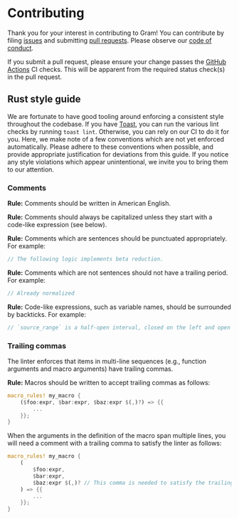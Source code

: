 # Contributing

Thank you for your interest in contributing to Gram! You can contribute by filing [issues](https://github.com/gramlang/gram/issues) and submitting [pull requests](https://github.com/gramlang/gram/pulls). Please observe our [code of conduct](https://github.com/gramlang/gram/blob/master/CODE_OF_CONDUCT.md).

If you submit a pull request, please ensure your change passes the [GitHub Actions](https://github.com/gramlang/gram/actions) CI checks. This will be apparent from the required status check(s) in the pull request.

## Rust style guide

We are fortunate to have good tooling around enforcing a consistent style throughout the codebase. If you have [Toast](https://github.com/stepchowfun/toast), you can run the various lint checks by running `toast lint`. Otherwise, you can rely on our CI to do it for you. Here, we make note of a few conventions which are not yet enforced automatically. Please adhere to these conventions when possible, and provide appropriate justification for deviations from this guide. If you notice any style violations which appear unintentional, we invite you to bring them to our attention.

### Comments

**Rule:** Comments should be written in American English.

**Rule:** Comments should always be capitalized unless they start with a code-like expression (see below).

**Rule:** Comments which are sentences should be punctuated appropriately. For example:

```rust
// The following logic implements beta reduction.
```

**Rule:** Comments which are not sentences should not have a trailing period. For example:

```rust
// Already normalized
```

**Rule:** Code-like expressions, such as variable names, should be surrounded by backticks. For example:

```rust
// `source_range` is a half-open interval, closed on the left and open on the right.
```

### Trailing commas

The linter enforces that items in multi-line sequences (e.g., function arguments and macro arguments) have trailing commas.

**Rule:** Macros should be written to accept trailing commas as follows:

```rust
macro_rules! my_macro {
    ($foo:expr, $bar:expr, $baz:expr $(,)?) => {{
        ...
    }};
}
```

When the arguments in the definition of the macro span multiple lines, you will need a comment with a trailing comma to satisfy the linter as follows:

```rust
macro_rules! my_macro {
    (
        $foo:expr,
        $bar:expr,
        $baz:expr $(,)? // This comma is needed to satisfy the trailing commas check: ,
    ) => {{
        ...
    }};
}
```
